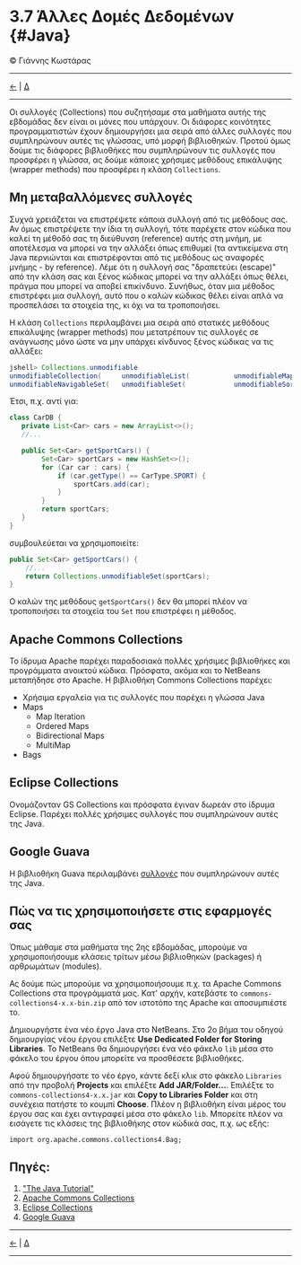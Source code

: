 # 3.7 Άλλες Δομές Δεδομένων {#Java} 
© Γιάννης Κωστάρας

---

[<-](../3.6-Maps/README.md) | [Δ](../../README.md) 
 
---

Οι συλλογές (Collections) που συζητήσαμε στα μαθήματα αυτής της εβδομάδας δεν είναι οι μόνες που υπάρχουν. Οι διάφορες κοινότητες προγραμματιστών έχουν δημιουργήσει μια σειρά από άλλες συλλογές που συμπληρώνουν αυτές τις γλώσσας, υπό μορφή βιβλιοθηκών. Προτού όμως δούμε τις διάφορες βιβλιοθήκες που συμπληρώνουν τις συλλογές που προσφέρει η γλώσσα, ας δούμε κάποιες χρήσιμες μεθόδους επικάλυψης (wrapper methods) που προσφέρει η κλάση ```Collections```.

## Μη μεταβαλλόμενες συλλογές
Συχνά χρειάζεται να επιστρέψετε κάποια συλλογή από τις μεθόδους σας. Αν όμως επιστρέψετε την ίδια τη συλλογή, τότε παρέχετε στον κώδικα που καλεί τη μέθοδό σας τη διεύθυνση (reference) αυτής στη μνήμη, με αποτέλεσμα να μπορεί να την αλλάξει όπως επιθυμεί (τα αντικείμενα στη Java περνιώνται και επιστρέφονται από τις μεθόδους ως αναφορές μνήμης - by reference). Λέμε ότι η συλλογή σας "δραπετεύει (escape)" από την κλάση σας και ξένος κώδικας μπορεί να την αλλάξει όπως θέλει, πράγμα που μπορεί να αποβεί επικίνδυνο. Συνήθως, όταν μια μέθοδος επιστρέφει μια συλλογή, αυτό που ο καλών κώδικας θέλει είναι απλά να προσπελάσει τα στοιχεία της, κι όχι να τα τροποποιήσει. 

Η κλάση ```Collections``` περιλαμβάνει μια σειρά από στατικές μεθόδους επικάλυψης (wrapper methods) που μετατρέπουν τις συλλογές σε ανάγνωσης μόνο ώστε να μην υπάρχει κίνδυνος ξένος κώδικας να τις αλλάξει:

```java
jshell> Collections.unmodifiable
unmodifiableCollection(     unmodifiableList(           unmodifiableMap(            unmodifiableNavigableMap(   
unmodifiableNavigableSet(   unmodifiableSet(            unmodifiableSortedMap(      unmodifiableSortedSet(    
``` 

Έτσι, π.χ. αντί για:

```java
class CarDB {
   private List<Car> cars = new ArrayList<>();
   //...

   public Set<Car> getSportCars() {
   		Set<Car> sportCars = new HashSet<>();
		for (Car car : cars) {
			if (car.getType() == CarType.SPORT) {
				sportCars.add(car);
			}
		}
   	 	return sportCars;
   }
}
```
συμβουλεύεται να χρησιμοποιείτε:

```java
public Set<Car> getSportCars() {
	//...
	return Collections.unmodifiableSet(sportCars);
}
```
Ο καλών της μεθόδους ```getSportCars()``` δεν θα μπορεί πλέον να τροποποιήσει τα στοιχεία του ```Set``` που επιστρέφει η μέθοδος.

## Apache Commons Collections
Το ίδρυμα Apache παρέχει παραδοσιακά πολλές χρήσιμες βιβλιοθήκες και προγράμματα ανοικτού κώδικα. Πρόσφατα, ακόμα και το NetBeans μεταπήδησε στο Apache. Η βιβλιοθήκη Commons Collections παρέχει:

* Χρήσιμα εργαλεία για τις συλλογές που παρέχει η γλώσσα Java
* Maps
   * Map Iteration
   * Ordered Maps
   * Bidirectional Maps
   * MultiMap
* Bags 

## Eclipse Collections
Ονομάζονταν GS Collections και πρόσφατα έγιναν δωρεάν στο ίδρυμα Eclipse. Παρέχει πολλές χρήσιμες συλλογές που συμπληρώνουν αυτές της Java.

## Google Guava
Η βιβλιοθήκη Guava περιλαμβάνει [συλλογές](https://github.com/google/guava/wiki/CollectionUtilitiesExplained) που συμπληρώνουν αυτές της Java.

## Πώς να τις χρησιμοποιήσετε στις εφαρμογές σας
Όπως μάθαμε στα μαθήματα της 2ης εβδομάδας, μπορούμε να χρησιμοποιήσουμε κλάσεις τρίτων μέσω βιβλιοθηκών (packages) ή αρθρωμάτων (modules).

Ας δούμε πώς μπορούμε να χρησιμοποιήσουμε π.χ. τα Apache Commons Collections στα προγράμματά μας. Κατ' αρχήν, κατεβάστε το ```commons-collections4-x.x-bin.zip``` από τον ιστοτόπο της Apache και αποσυμπιέστε το.

Δημιουργήστε ένα νέο έργο Java στο NetBeans. Στο 2ο βήμα του οδηγού δημιουργίας νέου έργου επιλέξτε **Use Dedicated Folder for Storing Libraries**. Το NetBeans θα δημιουργήσει ένα νέο φάκελο ```lib``` μέσα στο φάκελο του έργου όπου μπορείτε να προσθέσετε βιβλιοθήκες. 

Αφού δημιουργήσατε το νέο έργο, κάντε δεξί κλικ στο φάκελο ```Libraries``` από την προβολή **Projects** και επιλέξτε **Add JAR/Folder...**. Επιλέξτε το ```commons-collections4-x.x.jar``` και **Copy to Libraries Folder** και στη συνέχεια πατήστε το κουμπί **Choose**. Πλέον η βιβλιοθήκη είναι μέρος του έργου σας και έχει αντιγραφεί μέσα στο φάκελο ```lib```. Μπορείτε πλέον να εισάγετε τις κλάσεις της βιβλιοθήκης στον κώδικά σας, π.χ. ως εξής:
```
import org.apache.commons.collections4.Bag;
```

## Πηγές:
1. ["The Java Tutorial"](https://docs.oracle.com/javase/tutorial/)
1. [Apache Commons Collections](http://commons.apache.org/proper/commons-collections/)
1. [Eclipse Collections](https://www.eclipse.org/collections/)
1. [Google Guava](https://github.com/google/guava)

---

[<-](../3.5-Queues/README.md) | [Δ](../../README.md) 

---
